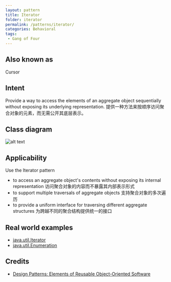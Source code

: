 ```yaml
---
layout: pattern
title: Iterator
folder: iterator
permalink: /patterns/iterator/
categories: Behavioral
tags:
 - Gang of Four
---
```


## Also known as
Cursor

## Intent
Provide a way to access the elements of an aggregate object
sequentially without exposing its underlying representation.
提供一种方法来按顺序访问聚合对象的元素，而无需公开其底层表示。

## Class diagram
![alt text](./etc/iterator_1.png "Iterator")

## Applicability
Use the Iterator pattern

* to access an aggregate object's contents without exposing its internal representation
访问聚合对象的内容而不暴露其内部表示形式
* to support multiple traversals of aggregate objects
支持聚合对象的多次遍历
* to provide a uniform interface for traversing different aggregate structures
为跨越不同的聚合结构提供统一的接口

## Real world examples

* [java.util.Iterator](http://docs.oracle.com/javase/8/docs/api/java/util/Iterator.html)
* [java.util.Enumeration](http://docs.oracle.com/javase/8/docs/api/java/util/Enumeration.html)

## Credits

* [Design Patterns: Elements of Reusable Object-Oriented Software](http://www.amazon.com/Design-Patterns-Elements-Reusable-Object-Oriented/dp/0201633612)

